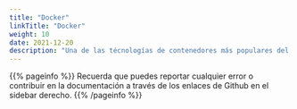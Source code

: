 ```yaml
---
title: "Docker" 
linkTitle: "Docker"
weight: 10
date: 2021-12-20
description: "Una de las técnologías de contenedores más populares del momento"
---
```


{{% pageinfo %}}
Recuerda que puedes reportar cualquier error o contribuir en la documentación a través de los enlaces de Github en el sidebar derecho.
{{% /pageinfo %}}

